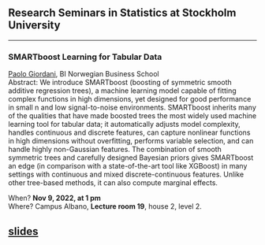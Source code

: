 ## Research Seminars in Statistics at Stockholm University

---
### **SMARTboost Learning for Tabular Data**
[Paolo Giordani](https://www.bi.edu/about-bi/employees/department-of-finance/paolo-giordani/), BI Norwegian Business School\
Abstract: We introduce SMARTboost (boosting of symmetric smooth additive regression trees), a machine learning model capable of fitting complex functions in high dimensions, yet designed for good performance in small n and low signal-to-noise environments. SMARTboost inherits many of the qualities that have made boosted trees the most widely used machine learning tool for tabular data; it automatically adjusts model complexity, handles continuous and discrete features, can capture nonlinear functions in high dimensions without overfitting, performs variable selection, and can handle highly non-Gaussian features. The combination of smooth symmetric trees and carefully designed Bayesian priors gives SMARTboost an edge (in comparison with a state-of-the-art tool like XGBoost) in many settings with continuous and mixed discrete-continuous features. Unlike other tree-based methods, it can also compute marginal effects.

When? **Nov 9, 2022, at 1 pm**\
Where? Campus Albano, **Lecture room 19**, house 2, level 2.

[slides](https://github.com/StatisticsSU/StatsSeminarsSU/raw/main/Slides/SlidesSMARTboost.pdf)
---